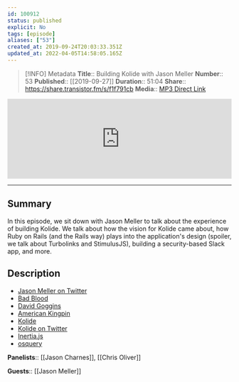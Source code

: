 ```yaml
---
id: 100912
status: published
explicit: No
tags: [episode]
aliases: ["53"]
created_at: 2019-09-24T20:03:33.351Z
updated_at: 2022-04-05T14:58:05.165Z
---
```


> [!INFO] Metadata
> **Title**:: Building Kolide with Jason Meller
> **Number**:: 53
> **Published**:: [[2019-09-27]]
> **Duration**:: 51:04
> **Share**:: <https://share.transistor.fm/s/f1f791cb>
> **Media**:: [MP3 Direct Link](https://dts.podtrac.com/redirect.mp3/media.transistor.fm/f1f791cb/d9742709.mp3)

<iframe width="100%" height="180" frameborder="no" scrolling="no" seamless src="https://share.transistor.fm/e/f1f791cb/dark"></iframe>

---

## Summary

In this episode, we sit down with Jason Meller to talk about the experience of building Kolide. We talk about how the vision for Kolide came about, how Ruby on Rails (and the Rails way) plays into the application's design (spoiler, we talk about Turbolinks and StimulusJS), building a security-based Slack app, and more.

## Description

- [Jason Meller on Twitter](https://twitter.com/jmeller)
- [Bad Blood](https://www.amazon.com/Bad-Blood-Secrets-Silicon-Startup/dp/152473165X)
- [David Goggins](https://amzn.to/2lqAatP)
- [American Kingpin](https://amzn.to/2lqAatP)
- [Kolide](https://kolide.com)
- [Kolide on Twitter](https://twitter.com/kolide)
- [Inertia.js](https://inertiajs.com)
- [osquery](https://osquery.io/)

**Panelists**:: [[Jason Charnes]], [[Chris Oliver]]

**Guests**:: [[Jason Meller]]
